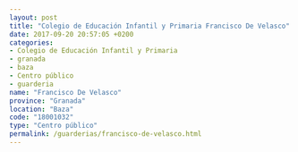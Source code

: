 ```yaml
---
layout: post
title: "Colegio de Educación Infantil y Primaria Francisco De Velasco"
date: 2017-09-20 20:57:05 +0200
categories:
- Colegio de Educación Infantil y Primaria
- granada
- baza
- Centro público
- guarderia
name: "Francisco De Velasco"
province: "Granada"
location: "Baza"
code: "18001032"
type: "Centro público"
permalink: /guarderias/francisco-de-velasco.html
---
```

